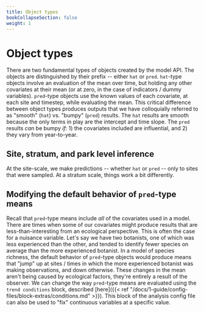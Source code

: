 ```yaml
---
title: Object types
bookCollapseSection: false
weight: 1
---
```


# Object types
There are two fundamental types of objects created by the model API. The objects are distinguished by their prefix -- either `hat` or `pred`. `hat`-type objects involve an evaluation of the mean over time, but holding any other covariates at their mean (or at zero, in the case of indicators / dummy variables). `pred`-type objects use the known values of each covariate, at each site and timestep, while evaluating the mean. This critical difference between object types produces outputs that we have colloquially referred to as "smooth" (`hat`) vs. "bumpy" (`pred`) results. The `hat` results are smooth because the only terms in play are the intercept and time slope. The `pred` results _can_ be bumpy _if_: 1) the covariates included are influential, and 2) they vary from year-to-year.

## Site, stratum, and park level inference
At the site-scale, we make predictions -- whether `hat` or `pred` -- only to sites that were sampled. At a stratum scale, things work a bit differently.

## Modifying the default behavior of `pred`-type means
Recall that `pred`-type means include _all_ of the covariates used in a model. There are times when some of our covariates might produce results that are less-than-interesting from an ecological perspective. This is often the case for a nuisance variable. Let's say we have two botanists, one of which was less experienced than the other, and tended to identify fewer species on average than the more experienced botanist. In a model of species richness, the default behavior of `pred`-type objects would produce means that "jump" up at sites / times in which the more experienced botanist was making observations, and down otherwise. These changes in the mean aren't being caused by ecological factors, they're entirely a result of the observer. We can change the way `pred`-type means are evaluated using the `trend conditions` block, described [here]({{< ref "/docs/1-guide/config-files/block-extras/conditions.md" >}}). This block of the analysis config file can also be used to "fix" continuous variables at a specific value.
